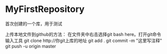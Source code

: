 # MyFirstRepository

首次创建的一个库，用于测试

上传本地文件到github的方法：
在文件夹中右击选择git bash here。打开git命令输入工具
    git clone http://你git上库的地址
    git add .
    git commit -m "这里写注释"
    git push -u origin master
